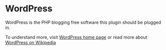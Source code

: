# WordPress #

WordPress is the PHP blogging free software this plugin should be plugged in.

To understand more, visit [WordPress home page](http://wordpress.org) or read more about [WordPress on Wikipedia](http://en.wikipedia.org/wiki/WordPress)